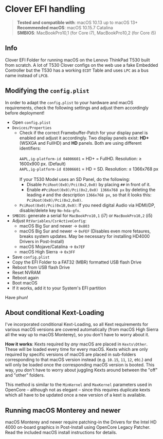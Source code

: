 # Clover EFI handling
>**Tested and compatible with**: macOS 10.13 up to macOS 13+</br>
**Recommended macOS**: macOS 10.15.7 Catalina </br>
**SMBIOS**: MacBookPro10,1 (for Core i7), MacBookPro10,2 (for Core i5)

## Info
Clover EFI Folder for running macOS on the Lenovo ThinkPad T530 built from scratch. A lot of T530 Clover configs on the web use a fake Embedded Controller but the T530 has a working `ECDT` Table and uses `LPC` as a bus name instead of `LPCB`.

## Modifying the `config.plist`
In order to adapt the `config.plist` to your hardware and macOS requirements, check the following settings and adjust them accordingly before deployment!

- Open `config.plist`
- `Devices/Properties`
	- Check if the correct Framebuffer-Patch for your display panel is enabled and adjust it accordingly. Two display panels exist: **HD+** (WSXGA and FullHD) and **HD** panels. Both are using different identifiers:</br></br>
	`AAPL,ig-platform-id 04006601` = HD+ = FullHD. Resolution: ≥ 1600x900 px. (Default)</br>
	`AAPL,ig-platform-id 03006601` = HD = SD. Resolution: ≤ 1366x768 px</br></br>
	If your T530 Model uses an SD Panel, do the following:
		- Disable `PciRoot(0x0)/Pci(0x2,0x0)` by placing `##` in front of it.
		- Enable `#PciRoot(0x0)/Pci(0x2,0x0) 1366x768 px` by deleting the leading `#` and the description `1366x768 px`, so that it looks this: `PciRoot(0x0)/Pci(0x2,0x0)`.
	- `PciRoot(0x0)/Pci(0x1B,0x0)`: If you need digital Audio via HDMI/DP, disable/delete key `No-hda-gfx`.
- `SMBIOS`: generate a serial for `MacBookPro10,1` (i7) or `MacBookPro10,2` (i5)
- Adjust `RtVariables/CsrActiveConfig`:
	- macOS Big Sur and newer → `0x803`
 	- macOS Big Sur and newer → `0xFEF` (Disables even more fetaures, breaks system updates. May be necessary for installing HD4000 Drivers in Post-Install)
 	- macOS Mojave/Catalina → `0x7EF`
	- macOS High Sierra → `0x3FF`
- Save `config.plist`
- Copy the EFI Folder to a FAT32 (MBR) formatted USB flash Drive
- Reboot from USB flash Drive
- Reset NVRAM
- Reboot again
- Boot macOS
- If it works, add it to your System's EFI partition

Have phun!

## About conditional Kext-Loading
I've incorporated conditional Kext-Loading, so all Kext requirements for various macOS versions are covered automatically (from macOS High Sierra all the way up to macOS Monterey), so you don't have to worry about it.

**How it works**: Kexts required by *any* macOS are placed in `Kexts\Other`. These will be loaded every time for every macOS. Kexts which are only required by specific versions of macOS are placed in sub-folders corresponding to that macOS version instead (e.g. `10.15`, `11`, `12`, etc.) and will only be loaded once the corresponding macOS version is booted. This way, you don't have to worry about juggling Kexts around between the "off" and "other" folders. 

This method is similar to the `MinKernel` and `MaxKernel` parameters used in OpenCore – although not as elegant – since this requires duplicate kexts which all have to be updated once a new version of a kext is available.

## Running macOS Monterey and newer
macOS Monterey and newer require patching-in the Drivers for the Intel HD 4000 on-board graphics in Post-Install using OpenCore Legacy Patcher. Read the included macOS install instructions for details.
